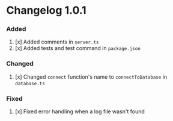 # Changelog 1.0.1

### Added

1. [x] Added comments in `server.ts`
2. [x] Added tests and test command in `package.json`

### Changed

1. [x] Changed `connect` function's name to `connectToDatabase` in `database.ts`

### Fixed

1. [x] Fixed error handling when a log file wasn't found
